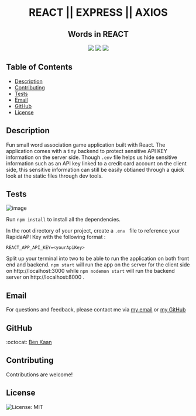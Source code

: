 <h1 align="center">REACT || EXPRESS || AXIOS </h1>
<h2 align="center">Words in REACT</h2>
  
<p align="center">
<img src='![React](https://img.shields.io/badge/react-%2320232a.svg?style=for-the-badge&logo=react&logoColor=%2361DAFB)'>
    <img src="https://img.shields.io/badge/express.js-%23404d59.svg?style=for-the-badge&logo=express&logoColor=%2361DAFB"  />
    <img src="https://img.shields.io/badge/node.js-6DA55F?style=for-the-badge&logo=node.js&logoColor=white"  />

</p>

## Table of Contents

- [Description](#description)
- [Contributing](#contributing)
- [Tests](#tests)
- [Email](#email)
- [GitHub](#GitHub)
- [License](#license)

## Description

Fun small word association game application built with React. The application comes with a tiny backend to protect sensitive API KEY information on the server side. Though `.env` file helps us hide sensitive information such as an API key linked to a credit card account on the client side, this sensitive information can still be easily obtianed through a quick look at the static files through dev tools.

## Tests

![image](https://github.com/benkaan001/words-in-REACT/blob/main/words-in-react/assets/giffy.gif)

Run `npm install` to install all the dependencies.

In the root directory of your project, create a `.env ` file to reference your RapidaAPI Key with the following format :

`REACT_APP_API_KEY=<yourApiKey>`

Split up your terminal into two to be able to run the application on both front end and backend.
`npm start` will run the app on the server for the client side on http://localhost:3000 while `npm nodemon start` will run the backend server on http://localhost:8000 .

## Email

For questions and feedback, please contact me via [my email](mailto:benkaan001@gmail.com) or [my GitHub](https://www.github.com/benkaan001)

## GitHub

:octocat: [Ben Kaan](https://www.github.com/benkaan001)

## Contributing

Contributions are welcome!

## License

![License: MIT](https://img.shields.io/badge/License-MIT-yellow.svg)
